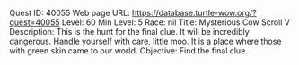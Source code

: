 Quest ID: 40055
Web page URL: https://database.turtle-wow.org/?quest=40055
Level: 60
Min Level: 5
Race: nil
Title: Mysterious Cow Scroll V
Description: This is the hunt for the final clue. It will be incredibly dangerous. Handle yourself with care, little moo. It is a place where those with green skin came to our world.
Objective: Find the final clue.
